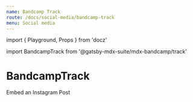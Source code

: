 ```yaml
---
name: Bandcamp Track
route: /docs/social-media/bandcamp-track
menu: Social media
---
```

import { Playground, Props } from 'docz'

import BandcampTrack from '@gatsby-mdx-suite/mdx-bandcamp/track'

# BandcampTrack

Embed an Instagram Post

<Props of={BandcampTrack} />

<Playground>
  <BandcampTrack id="1505826681" />
</Playground>
